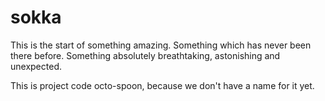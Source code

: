 # sokka

This is the start of something amazing. Something which has never been there before. Something absolutely breathtaking, astonishing and unexpected.

This is project code octo-spoon, because we don't have a name for it yet.
